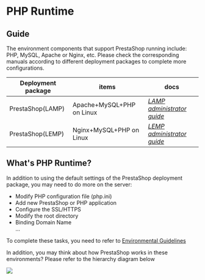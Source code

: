 # PHP Runtime

## Guide

The environment components that support PrestaShop running include: PHP, MySQL, Apache or Nginx, etc. Please check the corresponding manuals according to different deployment packages to complete more configurations.

| Deployment package | items| docs |
| --- | --- | --- |
| PrestaShop(LAMP) | Apache+MySQL+PHP on Linux | *[LAMP administrator guide](https://support.websoft9.com/docs/lamp)* |
| PrestaShop(LEMP)| Nginx+MySQL+PHP on Linux |*[LEMP administrator guide](https://support.websoft9.com/docs/lnmp)*|

## What's PHP Runtime?

In addition to using the default settings of the PrestaShop deployment package, you may need to do more on the server:

- Modify PHP configuration file (php.ini)
- Add new PrestaShop or PHP application
- Configure the SSL/HTTPS
- Modify the root directory
- Binding Domain Name  
...

To complete these tasks, you need to refer to [Environmental Guidelines](/admin-runtime.md#guide)

In addition, you may think about how PrestaShop works in these environments? Please refer to the hierarchy diagram below

![](https://libs.websoft9.com/Websoft9/DocsPicture/en/lamp/lamp-imagestacks-websoft9.png)